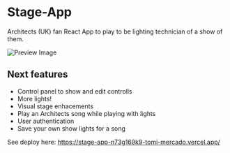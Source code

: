 # Stage-App

Architects (UK) fan React App to play to be lighting technician of a show of them.

![Preview Image](https://media1.tenor.com/images/b61ad60a4acd5b2ac6392c20c73f903a/tenor.gif?itemid=23864145)

## Next features

- Control panel to show and edit controlls
- More lights!
- Visual stage enhacements
- Play an Architects song while playing with lights
- User authentication
- Save your own show lights for a song

See deploy here: https://stage-app-n73g169k9-tomi-mercado.vercel.app/
